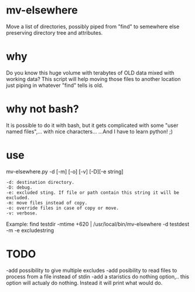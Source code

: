 mv-elsewhere
============

Move a list of directories, possibly piped from "find" to semewhere else preserving directory tree and attributes.

why
===

Do you know this huge volume with terabytes of OLD data mixed with working data? This script will help moving those files to another location just piping in whatever "find" tells is old.

why not bash?
============

It is possible to do it with bash, but it gets complicated with some "user named files",... with nice characters...
...And I have to learn python! ;)

use
===
mv-elsewhere.py -d <destfile> [-m] [-o] [-v] [-D][-e string]

	-d: destination directory.
	-D: debug.
	-e: excluded sting. If file or path contain this string it will be excluded.
	-m: move files instead of copy.
	-o: override files in case of copy or move.
	-v: verbose.
	
Example:
find testdir -mtime +620  | /usr/local/bin/mv-elsewhere -d testdest -m -e excludestring


TODO
====
-add possibility to give multiple excludes
-add posibility to read files to process from a file instead of stdin
-add a staristics do nothing option,.. this option will actualy do nothing. Instead it will print what would do.

